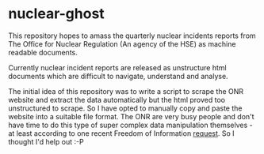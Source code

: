nuclear-ghost
=============

This repository hopes to amass the quarterly nuclear incidents reports from The Office for Nuclear Regulation (An agency of the HSE) as machine readable documents.

Currently nuclear incident reports are released as unstructure html documents which are difficult to navigate, understand and analyse.

The initial idea of this repository was to write a script to scrape the ONR website and extract the data automatically but the html proved too unstructured to scrape. So I have opted to manually copy and paste the website into a suitable file format. The ONR are very busy people and don't have time to do this type of super complex data manipulation themselves - at least according to one recent Freedom of Information [request](http://www.hse.gov.uk/nuclear/foi/2013/2013100405.htm). So I thought I'd help out :-P







